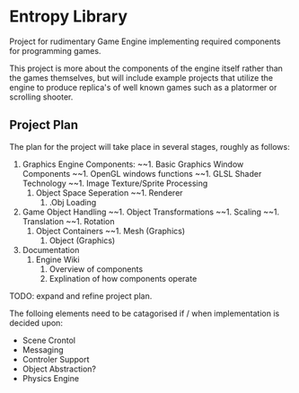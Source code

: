 # Entropy Library
Project for rudimentary Game Engine implementing required components for programming games.

This project is more about the components of the engine itself rather than the games themselves, but will include example projects that utilize the engine to produce replica's of well known games such as a platormer or scrolling shooter.

## Project Plan
The plan for the project will take place in several stages, roughly as follows:

1. Graphics Engine Components:
   ~~1. Basic Graphics Window Components
      ~~1. OpenGL windows functions
      ~~1. GLSL Shader Technology
      ~~1. Image Texture/Sprite Processing
   1. Object Space Seperation
      ~~1. Renderer
      1. .Obj Loading
1. Game Object Handling
   ~~1. Object Transformations
      ~~1. Scaling
      ~~1. Translation
      ~~1. Rotation
   1. Object Containers
      ~~1. Mesh (Graphics)
      1. Object  (Graphics)
1. Documentation
   1. Engine Wiki
      1. Overview of components
      1. Explination of how components operate

TODO: expand and refine project plan.

The folloing elements need to be catagorised if / when implementation is decided upon:

* Scene Crontol
* Messaging
* Controler Support
* Object Abstraction?
* Physics Engine
